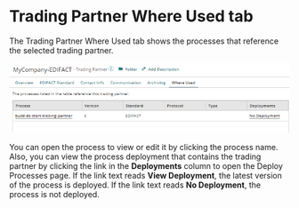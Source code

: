 # Trading Partner Where Used tab 

<head>
  <meta name="guidename" content="Integration"/>
  <meta name="context" content="GUID-8d0d57e7-f18f-4930-b90a-60913e638372"/>
</head>


The Trading Partner Where Used tab shows the processes that reference the selected trading partner.

![Trading Partner Where Used tab](../Images/img-int-EDI-profile-options-where-used-tab_49cdd918-c375-4c17-9767-a407dda7eb75.png)

You can open the process to view or edit it by clicking the process name. Also, you can view the process deployment that contains the trading partner by clicking the link in the **Deployments** column to open the Deploy Processes page. If the link text reads **View Deployment**, the latest version of the process is deployed. If the link text reads **No Deployment**, the process is not deployed.